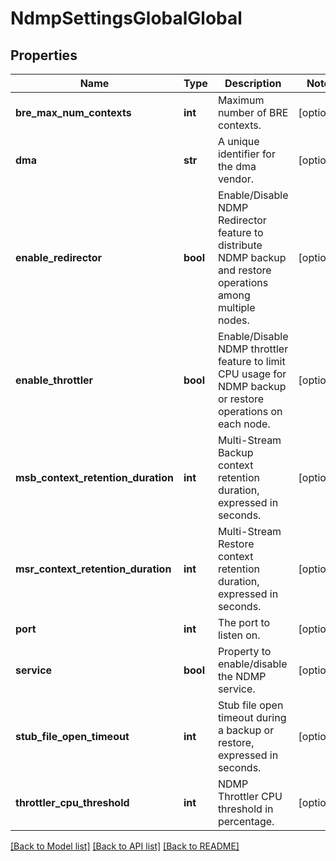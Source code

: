 # NdmpSettingsGlobalGlobal

## Properties
Name | Type | Description | Notes
------------ | ------------- | ------------- | -------------
**bre_max_num_contexts** | **int** | Maximum number of BRE contexts. | [optional] 
**dma** | **str** | A unique identifier for the dma vendor. | [optional] 
**enable_redirector** | **bool** | Enable/Disable NDMP Redirector feature to distribute NDMP backup and restore operations among multiple nodes. | [optional] 
**enable_throttler** | **bool** | Enable/Disable NDMP throttler feature to limit CPU usage for NDMP backup or restore operations on each node. | [optional] 
**msb_context_retention_duration** | **int** | Multi-Stream Backup context retention duration, expressed in seconds. | [optional] 
**msr_context_retention_duration** | **int** | Multi-Stream Restore context retention duration, expressed in seconds. | [optional] 
**port** | **int** | The port to listen on. | [optional] 
**service** | **bool** | Property to enable/disable the NDMP service. | [optional] 
**stub_file_open_timeout** | **int** | Stub file open timeout during a backup or restore, expressed in seconds. | [optional] 
**throttler_cpu_threshold** | **int** | NDMP Throttler CPU threshold in percentage. | [optional] 

[[Back to Model list]](../README.md#documentation-for-models) [[Back to API list]](../README.md#documentation-for-api-endpoints) [[Back to README]](../README.md)


